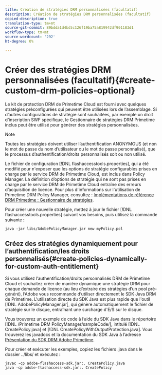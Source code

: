 ```yaml
---
title: Création de stratégies DRM personnalisées (facultatif)
description: Création de stratégies DRM personnalisées (facultatif)
copied-description: true
translation-type: tm+mt
source-git-commit: 89bdda1d4bd5c126f19ba75a819942df901183d1
workflow-type: tm+mt
source-wordcount: '292'
ht-degree: 0%

---
```



# Créer des stratégies DRM personnalisées (facultatif){#create-custom-drm-policies-optional}

Le kit de protection DRM de Primetime Cloud est fourni avec quelques stratégies préconfigurées qui peuvent être utilisées lors de l’assemblage. Si d’autres configurations de stratégie sont souhaitées, par exemple un droit d’inscription SWF spécifique, le Gestionnaire de stratégies DRM Primetime inclus peut être utilisé pour générer des stratégies personnalisées.

>[!NOTE]
>
>Toutes les stratégies doivent utiliser l’authentification ANONYMOUS (et non le mot de passe du nom d’utilisateur ou le mot de passe personnalisé), que le processus d’authentification/droits personnalisés soit ou non utilisé.

Le fichier de configuration [!DNL flashaccesstools.properties], qui a été modifié pour n&#39;exposer que les options de stratégie configurables prises en charge par le service DRM de Primetime Cloud, est inclus dans Policy Manager. La définition d’options de stratégie qui ne sont pas prises en charge par le service DRM de Primetime Cloud entraîne des erreurs d’acquisition de licence. Pour plus d&#39;informations sur l&#39;utilisation de Primetime DRM Policy Manager, consultez : [Implémentations de référence DRM Primetime : Gestionnaire de stratégies](https://help.adobe.com/en_US/primetime/drm/5.3/reference_implementations/index.html#concept-DRM_Policy_Manager).

Pour créer une nouvelle stratégie, mettez à jour le fichier [!DNL flashaccesstools.properties] suivant vos besoins, puis utilisez la commande suivante :

```
java -jar libs/AdobePolicyManager.jar new myPolicy.pol
```

## Créez des stratégies dynamiquement pour l’authentification/les droits personnalisés{#create-policies-dynamically-for-custom-auth-entitlement}

Si vous utilisez l’authentification/droits personnalisés DRM de Primetime Cloud et souhaitez créer de manière dynamique une stratégie DRM pour chaque demande de licence (au lieu d’extraire des stratégies d’un pool pré-généré), l’Adobe vous recommande d’utiliser directement le SDK Java DRM de Primetime. L&#39;utilisation directe du SDK Java est plus rapide que l&#39;outil [!DNL AdobePolicyManager.jar], qui génère automatiquement le fichier de stratégie sur le disque, entraînant une surcharge d&#39;E/S sur le disque.

Vous trouverez un exemple de code à l’aide du SDK Java dans le répertoire [!DNL /Primetime DRM PolicyManager/sampleCode/], intitulé [!DNL CreatePolicy.java] et [!DNL CreatePolicyWithOutputProtection.java]. Vous trouverez les javadocs et la documentation du SDK Java à l’adresse [Présentation du SDK DRM Adobe Primetime](../../../digital-rights-management/drm-sdk-overview/overview.md).

Pour créer et exécuter les exemples, copiez les fichiers .java dans le dossier ../libs/ et exécutez :

```
javac -cp adobe-flashaccess-sdk.jar:. CreatePolicy.java
java -cp adobe-flashaccess-sdk.jar:. CreatePolicy
```

